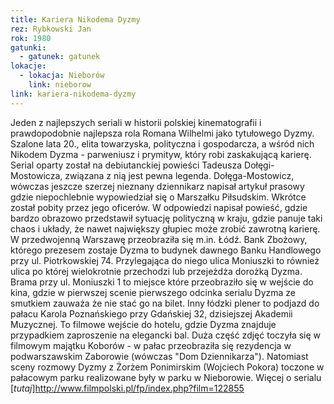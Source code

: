 ```yaml
---
title: Kariera Nikodema Dyzmy
rez: Rybkowski Jan
rok: 1980
gatunki: 
  - gatunek: gatunek
lokacje:
  - lokacja: Nieborów
    link: nieborow
link: kariera-nikodema-dyzmy
---
```

Jeden z najlepszych seriali w historii polskiej kinematografii i prawdopodobnie najlepsza rola Romana Wilhelmi jako tytułowego Dyzmy. Szalone lata 20., elita towarzyska, polityczna i gospodarcza, a wśród nich Nikodem Dyzma - parweniusz i prymityw, który robi zaskakującą karierę. Serial oparty został na debiutanckiej powieści Tadeusza Dołęgi-Mostowicza, związana z nią jest pewna legenda. Dołęga-Mostowicz, wówczas jeszcze szerzej nieznany dziennikarz napisał artykuł prasowy gdzie niepochlebnie wypowiedział się o Marszałku Piłsudskim. Wkrótce został pobity przez jego oficerów. W odpowiedzi napisał powieść, gdzie bardzo obrazowo przedstawił sytuację polityczną w kraju, gdzie panuje taki chaos i układy, że nawet największy głupiec może zrobić zawrotną karierę.
W przedwojenną Warszawę przeobraziła się m.in. Łódź. Bank Zbożowy, którego prezesem zostaje Dyzma to budynek dawnego Banku Handlowego przy ul. Piotrkowskiej 74. Przylegająca do niego ulica Moniuszki to również ulica po której wielokrotnie przechodzi lub przejeżdża dorożką Dyzma. Brama przy ul. Moniuszki 1 to miejsce które przeobraziło się w wejście do kina, gdzie w pierwszej scenie pierwszego odcinka serialu Dyzma ze smutkiem zauważa że nie stać go na bilet. Inny łódzki plener to podjazd do pałacu Karola Poznańskiego przy Gdańskiej 32, dzisiejszej Akademii Muzycznej. To filmowe wejście do hotelu, gdzie Dyzma znajduje przypadkiem zaproszenie na elegancki bal.
Duża część zdjęć toczyła się w filmowym majątku Koborów - w pałac przeobraziła się rezydencja w podwarszawskim Zaborowie (wówczas "Dom Dziennikarza"). Natomiast sceny rozmowy Dyzmy z Żorżem Ponimirskim (Wojciech Pokora) toczone w pałacowym parku realizowane były w parku w Nieborowie.
Więcej o serialu [*tutaj*]http://www.filmpolski.pl/fp/index.php?film=122855
